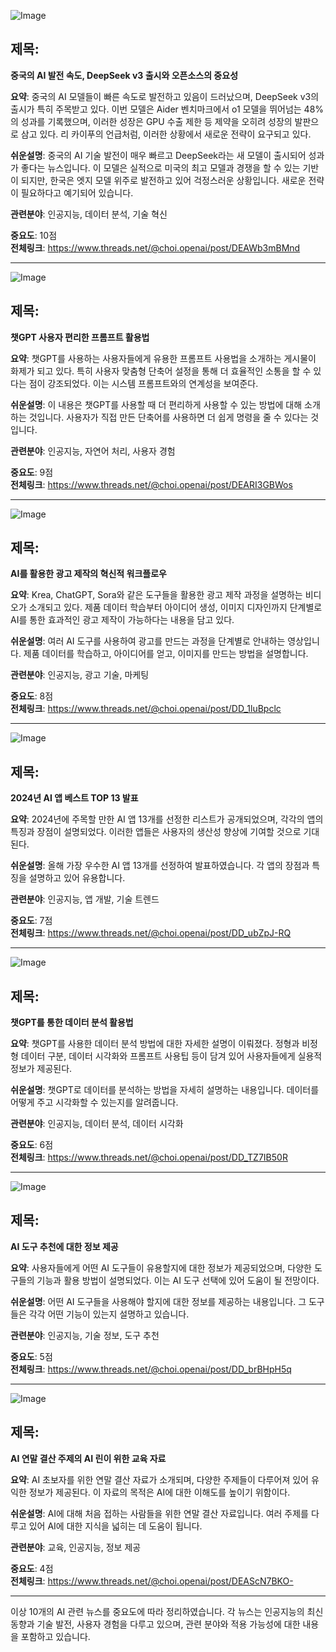 ![Image](https://scontent-iad3-2.cdninstagram.com/v/t51.29350-15/471572439_926666149142694_2386392929547199865_n.jpg?stp=dst-jpg_e35_tt6&_nc_cat=103&ccb=1-7&_nc_sid=18de74&_nc_ohc=qSg53wF10F8Q7kNvgEJpolL&_nc_zt=23&_nc_ht=scontent-iad3-2.cdninstagram.com&edm=ACx9VUEEAAAA&_nc_gid=AHHmL4AV79-S0YEOfFm_IPi&oh=00_AYAFYVRAGW46193KOAtle226nc143puzsx3DJMiTynsEZg&oe=67726D3A)

## 제목:
**중국의 AI 발전 속도, DeepSeek v3 출시와 오픈소스의 중요성**

**요약**:
중국의 AI 모델들이 빠른 속도로 발전하고 있음이 드러났으며, DeepSeek v3의 출시가 특히 주목받고 있다. 이번 모델은 Aider 벤치마크에서 o1 모델을 뛰어넘는 48%의 성과를 기록했으며, 이러한 성장은 GPU 수출 제한 등 제약을 오히려 성장의 발판으로 삼고 있다. 리 카이푸의 언급처럼, 이러한 상황에서 새로운 전략이 요구되고 있다.

**쉬운설명**:
중국의 AI 기술 발전이 매우 빠르고 DeepSeek라는 새 모델이 출시되어 성과가 좋다는 뉴스입니다. 이 모델은 실적으로 미국의 최고 모델과 경쟁을 할 수 있는 기반이 되지만, 한국은 엣지 모델 위주로 발전하고 있어 걱정스러운 상황입니다. 새로운 전략이 필요하다고 예기되어 있습니다.

**관련분야**:
인공지능, 데이터 분석, 기술 혁신

**중요도**: 10점  
**전체링크**: https://www.threads.net/@choi.openai/post/DEAWb3mBMnd

---

![Image](https://scontent-iad3-2.cdninstagram.com/v/t51.29350-15/471475776_571672009170741_1756594523999709824_n.jpg?stp=dst-jpg_e35_tt6&_nc_cat=106&ccb=1-7&_nc_sid=18de74&_nc_ohc=YyaASrXmATgQ7kNvgF-9VDU&_nc_zt=23&_nc_ht=scontent-iad3-2.cdninstagram.com&edm=ACx9VUEEAAAA&_nc_gid=AHHmL4AV79-S0YEOfFm_IPi&oh=00_AYBcfkY6x2NmXhJd9nlAIWYzhXvDZJeT4v5nONiXJNmkuQ&oe=67724258)

## 제목:
**챗GPT 사용자 편리한 프롬프트 활용법**

**요약**:
챗GPT를 사용하는 사용자들에게 유용한 프롬프트 사용법을 소개하는 게시물이 화제가 되고 있다. 특히 사용자 맞춤형 단축어 설정을 통해 더 효율적인 소통을 할 수 있다는 점이 강조되었다. 이는 시스템 프롬프트와의 연계성을 보여준다.

**쉬운설명**:
이 내용은 챗GPT를 사용할 때 더 편리하게 사용할 수 있는 방법에 대해 소개하는 것입니다. 사용자가 직접 만든 단축어를 사용하면 더 쉽게 명령을 줄 수 있다는 것입니다.

**관련분야**:
인공지능, 자연어 처리, 사용자 경험

**중요도**: 9점  
**전체링크**: https://www.threads.net/@choi.openai/post/DEARI3GBWos

---

![Image](https://scontent-iad3-2.cdninstagram.com/v/t51.71878-15/471582880_878528071022264_5936849122709644539_n.jpg?stp=dst-jpg_e35_tt6&_nc_cat=106&ccb=1-7&_nc_sid=18de74&_nc_ohc=SGdNMbcU1rcQ7kNvgHCG3NR&_nc_zt=23&_nc_ht=scontent-iad3-2.cdninstagram.com&edm=ACx9VUEEAAAA&_nc_gid=AHHmL4AV79-S0YEOfFm_IPi&oh=00_AYBMCPJ9fNbHi6zNK4HEmQiBGxgbWL8P5cubsI4ed0CJrg&oe=67726810)

## 제목:
**AI를 활용한 광고 제작의 혁신적 워크플로우**

**요약**:
Krea, ChatGPT, Sora와 같은 도구들을 활용한 광고 제작 과정을 설명하는 비디오가 소개되고 있다. 제품 데이터 학습부터 아이디어 생성, 이미지 디자인까지 단계별로 AI를 통한 효과적인 광고 제작이 가능하다는 내용을 담고 있다.

**쉬운설명**:
여러 AI 도구를 사용하여 광고를 만드는 과정을 단계별로 안내하는 영상입니다. 제품 데이터를 학습하고, 아이디어를 얻고, 이미지를 만드는 방법을 설명합니다.

**관련분야**:
인공지능, 광고 기술, 마케팅

**중요도**: 8점  
**전체링크**: https://www.threads.net/@choi.openai/post/DD_1luBpclc

---

![Image](https://scontent-iad3-1.cdninstagram.com/v/t51.29350-15/470947019_1148010903705743_6424162737789686147_n.jpg?stp=dst-jpg_e35_tt6&_nc_cat=104&ccb=1-7&_nc_sid=18de74&_nc_ohc=nqPIxoLJbUQQ7kNvgGEMi-U&_nc_zt=23&_nc_ht=scontent-iad3-1.cdninstagram.com&edm=ACx9VUEEAAAA&_nc_gid=AHHmL4AV79-S0YEOfFm_IPi&oh=00_AYAq1cUmUjrPQQZc4ey-GLug8wQ8e70F-EHhwVmqe0OfUQ&oe=6772646F)

## 제목:
**2024년 AI 앱 베스트 TOP 13 발표**

**요약**:
2024년에 주목할 만한 AI 앱 13개를 선정한 리스트가 공개되었으며, 각각의 앱의 특징과 장점이 설명되었다. 이러한 앱들은 사용자의 생산성 향상에 기여할 것으로 기대된다.

**쉬운설명**:
올해 가장 우수한 AI 앱 13개를 선정하여 발표하였습니다. 각 앱의 장점과 특징을 설명하고 있어 유용합니다. 

**관련분야**:
인공지능, 앱 개발, 기술 트렌드

**중요도**: 7점  
**전체링크**: https://www.threads.net/@choi.openai/post/DD_ubZpJ-RQ

---

![Image](https://scontent-iad3-1.cdninstagram.com/v/t51.71878-15/470897234_1555621545133511_2481480338773762994_n.jpg?stp=dst-jpg_e35_tt6&_nc_cat=102&ccb=1-7&_nc_sid=18de74&_nc_ohc=fbFwEBscfkYQ7kNvgFUUxXk&_nc_zt=23&_nc_ht=scontent-iad3-1.cdninstagram.com&edm=ACx9VUEEAAAA&_nc_gid=AHHmL4AV79-S0YEOfFm_IPi&oh=00_AYDSuzqATT2WV9G9UVoqjgDxMcqjT7ZoPp6SvuGxME2-xg&oe=67726B10)

## 제목:
**챗GPT를 통한 데이터 분석 활용법**

**요약**:
챗GPT를 사용한 데이터 분석 방법에 대한 자세한 설명이 이뤄졌다. 정형과 비정형 데이터 구분, 데이터 시각화와 프롬프트 사용팁 등이 담겨 있어 사용자들에게 실용적 정보가 제공된다.

**쉬운설명**:
챗GPT로 데이터를 분석하는 방법을 자세히 설명하는 내용입니다. 데이터를 어떻게 주고 시각화할 수 있는지를 알려줍니다.

**관련분야**:
인공지능, 데이터 분석, 데이터 시각화

**중요도**: 6점  
**전체링크**: https://www.threads.net/@choi.openai/post/DD_TZ7IB50R

---

![Image](https://scontent-iad3-1.cdninstagram.com/v/t51.29350-15/470923401_1964497074072711_124070612688143013_n.jpg?stp=dst-jpg_e35_tt6&_nc_cat=104&ccb=1-7&_nc_sid=18de74&_nc_ohc=0of6tqAo46AQ7kNvgE1zcJu&_nc_zt=23&_nc_ht=scontent-iad3-1.cdninstagram.com&edm=ACx9VUEEAAAA&_nc_gid=AHHmL4AV79-S0YEOfFm_IPi&oh=00_AYDU28I3R2trVYUuzURjVpkIl30oQ8kynw8CtkTpvLCG1Q&oe=6772422D)

## 제목:
**AI 도구 추천에 대한 정보 제공**

**요약**:
사용자들에게 어떤 AI 도구들이 유용할지에 대한 정보가 제공되었으며, 다양한 도구들의 기능과 활용 방법이 설명되었다. 이는 AI 도구 선택에 있어 도움이 될 전망이다.

**쉬운설명**:
어떤 AI 도구들을 사용해야 할지에 대한 정보를 제공하는 내용입니다. 그 도구들은 각각 어떤 기능이 있는지 설명하고 있습니다.

**관련분야**:
인공지능, 기술 정보, 도구 추천

**중요도**: 5점  
**전체링크**: https://www.threads.net/@choi.openai/post/DD_brBHpH5q

---

![Image](https://scontent-iad3-1.cdninstagram.com/v/t51.29350-15/470897019_1148010903705743_6424162737789686147_n.jpg?stp=dst-jpg_e35_tt6&_nc_cat=104&ccb=1-7&_nc_sid=18de74&_nc_ohc=nqPIxoLJbUQQ7kNvgGEMi-U&_nc_zt=23&_nc_ht=scontent-iad3-1.cdninstagram.com&edm=ACx9VUEEAAAA&_nc_gid=AHHmL4AV79-S0YEOfFm_IPi&oh=00_AYAq1cUmUjrPQQZc4ey-GLug8wQ8e70F-EHhwVmqe0OfUQ&oe=6772646F)

## 제목:
**AI 연말 결산 주제의 AI 린이 위한 교육 자료**

**요약**:
AI 초보자를 위한 연말 결산 자료가 소개되며, 다양한 주제들이 다루어져 있어 유익한 정보가 제공된다. 이 자료의 목적은 AI에 대한 이해도를 높이기 위함이다.

**쉬운설명**:
AI에 대해 처음 접하는 사람들을 위한 연말 결산 자료입니다. 여러 주제를 다루고 있어 AI에 대한 지식을 넓히는 데 도움이 됩니다.

**관련분야**:
교육, 인공지능, 정보 제공

**중요도**: 4점  
**전체링크**: https://www.threads.net/@choi.openai/post/DEAScN7BKO-

---

이상 10개의 AI 관련 뉴스를 중요도에 따라 정리하였습니다. 각 뉴스는 인공지능의 최신 동향과 기술 발전, 사용자 경험을 다루고 있으며, 관련 분야와 적용 가능성에 대한 내용을 포함하고 있습니다.